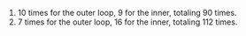 1. 10 times for the outer loop, 9 for the inner, totaling 90 times.
2. 7 times for the outer loop, 16 for the inner, totaling 112 times.